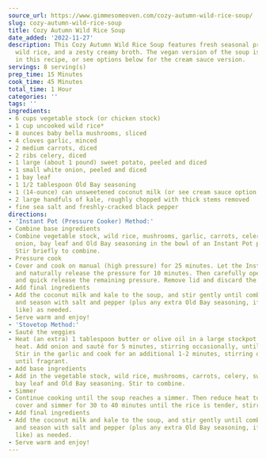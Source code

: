 ```yaml
---
source_url: https://www.gimmesomeoven.com/cozy-autumn-wild-rice-soup/
slug: cozy-autumn-wild-rice-soup
title: Cozy Autumn Wild Rice Soup
date_added: '2022-11-27'
description: This Cozy Autumn Wild Rice Soup features fresh seasonal produce, hearty
  wild rice, and a zesty creamy broth. The vegan version of the soup is listed here
  in this recipe, or see options below for the cream sauce version.
servings: 8 serving(s)
prep_time: 15 Minutes
cook_time: 45 Minutes
total_time: 1 Hour
categories: ''
tags: ''
ingredients:
- 6 cups vegetable stock (or chicken stock)
- 1 cup uncooked wild rice*
- 8 ounces baby bella mushrooms, sliced
- 4 cloves garlic, minced
- 2 medium carrots, diced
- 2 ribs celery, diced
- 1 large (about 1 pound) sweet potato, peeled and diced
- 1 small white onion, peeled and diced
- 1 bay leaf
- 1 1/2 tablespoon Old Bay seasoning
- 1 (14-ounce) can unsweetened coconut milk (or see cream sauce option below*)
- 2 large handfuls of kale, roughly chopped with thick stems removed
- fine sea salt and freshly-cracked black pepper
directions:
- 'Instant Pot (Pressure Cooker) Method:'
- Combine base ingredients
- Combine vegetable stock, wild rice, mushrooms, garlic, carrots, celery, sweet potato,
  onion, bay leaf and Old Bay seasoning in the bowl of an Instant Pot pressure cooker.
  Stir briefly to combine.
- Pressure cook
- Cover and cook on manual (high pressure) for 25 minutes. Let the Instant Pot rest
  and naturally release the pressure for 10 minutes. Then carefully open the vent
  and quick release the remaining pressure. Remove lid and discard the bay leaf.
- Add final ingredients
- Add the coconut milk and kale to the soup, and stir gently until combined. Taste
  and season with salt and pepper (plus any extra Old Bay seasoning, if you would
  like) as needed.
- Serve warm and enjoy!
- 'Stovetop Method:'
- Sauté the veggies
- Heat (an extra) 1 tablespoon butter or olive oil in a large stockpot over medium-high
  heat. Add onion and sauté for 5 minutes, stirring occasionally, until soft and translucent.
  Stir in the garlic and cook for an additional 1-2 minutes, stirring occasionally,
  until fragrant.
- Add base ingredients
- Add in the vegetable stock, wild rice, mushrooms, carrots, celery, sweet potato,
  bay leaf and Old Bay seasoning. Stir to combine.
- Simmer
- Continue cooking until the soup reaches a simmer. Then reduce heat to medium-low,
  cover and simmer for 30 to 40 minutes until the rice is tender, stirring occasionally.
- Add final ingredients
- Add the coconut milk and kale to the soup, and stir gently until combined. Taste
  and season with salt and pepper (plus any extra Old Bay seasoning, if you would
  like) as needed.
- Serve warm and enjoy!
---
```

